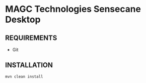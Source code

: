 # MAGC Technologies Sensecane Desktop

## REQUIREMENTS

* Git



## INSTALLATION

```cmd
mvn clean install
```


